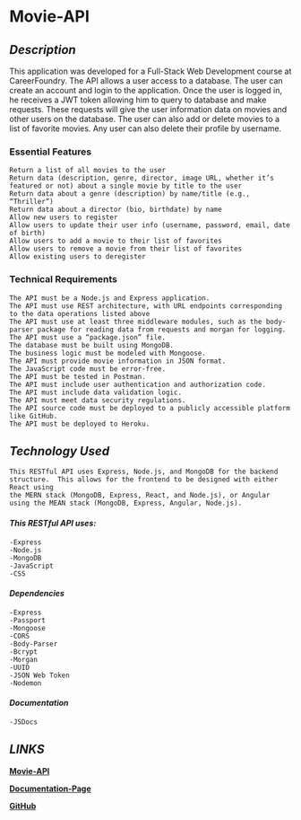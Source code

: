 ﻿#  Movie-API

## **_Description_**

This application was developed for a Full-Stack Web Development course at CareerFoundry. The API allows a user access
to a database. The user can create an account and login to the application.  Once the user is logged in, he receives 
a JWT token allowing him to query to database and make requests.  These requests will give the user information data on
movies and other users on the database.  The user can also add or delete movies to a list of favorite movies.  Any user
can also delete their profile by username.

### Essential Features

    Return a list of all movies to the user
    Return data (description, genre, director, image URL, whether it’s featured or not) about a single movie by title to the user
    Return data about a genre (description) by name/title (e.g., “Thriller”)
    Return data about a director (bio, birthdate) by name
    Allow new users to register
    Allow users to update their user info (username, password, email, date of birth)
    Allow users to add a movie to their list of favorites
    Allow users to remove a movie from their list of favorites
    Allow existing users to deregister

### Technical Requirements

    The API must be a Node.js and Express application.
    The API must use REST architecture, with URL endpoints corresponding to the data operations listed above
    The API must use at least three middleware modules, such as the body-parser package for reading data from requests and morgan for logging.
    The API must use a “package.json” file.
    The database must be built using MongoDB.
    The business logic must be modeled with Mongoose.
    The API must provide movie information in JSON format.
    The JavaScript code must be error-free.
    The API must be tested in Postman.
    The API must include user authentication and authorization code.
    The API must include data validation logic.
    The API must meet data security regulations.
    The API source code must be deployed to a publicly accessible platform like GitHub.
    The API must be deployed to Heroku.

## **_Technology Used_**

    This RESTful API uses Express, Node.js, and MongoDB for the backend structure.  This allows for the frontend to be designed with either React using
    the MERN stack (MongoDB, Express, React, and Node.js), or Angular using the MEAN stack (MongoDB, Express, Angular, Node.js).

#### **_This RESTful API uses:_**

    -Express
    -Node.js
    -MongoDB
    -JavaScript
    -CSS

#### **_Dependencies_**

    -Express
    -Passport
    -Mongoose
    -CORS
    -Body-Parser
    -Bcrypt
    -Morgan
    -UUID
    -JSON Web Token
    -Nodemon
    
#### **_Documentation_**

    -JSDocs
    
## **_LINKS_**

  **[Movie-API](https://ryan-viers-movie-app.herokuapp.com/)**

  **[Documentation-Page](https://ryan-viers-movie-app.herokuapp.com/documentation.html)**

  **[GitHub](https://github.com/RyanViers/movie-api)**
